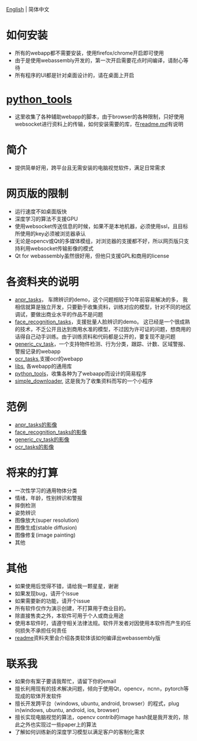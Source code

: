 [English](./readme.md) | 简体中文

# 如何安装

- 所有的webapp都不需要安装，使用firefox/chrome开启即可使用
- 由于是使用webassembly开发的，第一次开启需要花点时间编译，请耐心等待
- 所有程序的UI都是针对桌面设计的，请在桌面上开启

# [python_tools](./python_tools/)
- 这里收集了各种辅助webapp的脚本，由于browser的各种限制，只好使用websocket进行资料上的传输，如何安装需要的库，在[readme.md](./python_tools/simple_server/readme.md)有说明

# 简介

- 提供简单好用，跨平台且无需安装的电脑视觉软件，满足日常需求

# 网页版的限制

- 运行速度不如桌面版快
- 深度学习的算法不支援GPU
- 使用websocket传送信息的时候，如果不是本地机器，必须使用ssl，且目标所使用的key必须被浏览器承认
- 无论是opencv或Qt的多媒体模组，对浏览器的支援都不好，所以网页版只支持利用websocket传输影像的模式
- Qt for webassembly虽然很好用，但他只支援GPL和商用的license

# 各资料夹的说明

- [anpr_tasks](https://github.com/stereomatchingkiss/show_cases/tree/master/anpr_tasks)， 车牌辨识的demo，这个问题相较于10年前容易解决的多，
我相信就算是独立开发，只要勤于收集资料，训练对应的模型，针对不同的地区调试，要做出商业水平的作品不是问题
- [face_recognition_tasks](https://github.com/stereomatchingkiss/show_cases/tree/master/face_recognition_tasks)，支援批量人脸辨识的demo。
这已经是一个很成熟的技术，不乏公开且达到商用水准的模型，不过因为许可证的问题，想商用的话得自己动手训练。由于训练资料和代码都是公开的，要复现不是问题
- [generic_cv_task](https://github.com/stereomatchingkiss/object_detection_and_alarm)，一个支持物件检测、行为分类，跟踪、计数、区域警报、警报记录的webapp
- [ocr_tasks](./ocr_tasks),支援ocr的webapp
- [libs](./libs), 各webapp的通用库
- [python_tools](./python_tools)，收集各种为了webaapp而设计的简易程序
- [simple_downloader](./simple_downloader), 这是我为了收集资料而写的一个小程序

# 范例

- [anpr_tasks的影像](https://www.youtube.com/watch?v=Eyp1smxac1k)
- [face_recognition_tasks的影像](https://www.youtube.com/watch?v=PICwMVUFLPw)
- [generic_cv_task的影像](https://youtu.be/TNancuXjlcM)
- [ocr_tasks的影像](https://youtu.be/30p-nRqsVss)

# 将来的打算

- 一次性学习的通用物体分类
- 情绪，年龄，性别辨识和警报
- 摔倒检测
- 姿势辨识
- 图像放大(super resolution)
- 图像生成(stable diffusion)
- 图像修复(image painting)
- 其他

# 其他

- 如果使用后觉得不错，请给我一颗星星，谢谢
- 如果发现bug，请开个issue
- 如果需要新的功能，请开个issue
- 所有软件仅作为演示创建，不打算用于商业目的。
- 除直接售卖之外，本软件可用于个人或商业用途
- 使用本软件时，请遵守相关法律法规。软件开发者对因使用本软件而产生的任何损失不承担任何责任
- [readme](./readme)资料夹里会介绍各类软体该如何编译出webassembly版

# 联系我

- 如果你有案子要请我帮忙，请留下你的email
- 擅长利用现有的技术解决问题，倾向于使用Qt，opencv，ncnn，pytorch等现成的软体开发软件
- 擅长开发跨平台（windows, ubuntu, android, browser）的程式，plug in(windows, ubuntu, android, ios, browser)
- 擅长实现电脑视觉的算法，opencv contrib的image hash就是我开发的，除此之外也实现过一些paper上的算法
- 了解如何训练新的深度学习模型以满足客户的客制化需求